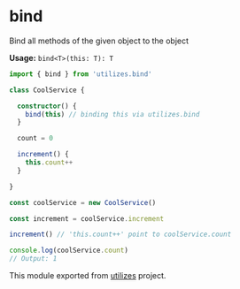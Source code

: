 # bind

Bind all methods of the given object to the object

**Usage:** `bind<T>(this: T): T`

```typescript
import { bind } from 'utilizes.bind'

class CoolService {

  constructor() {
    bind(this) // binding this via utilizes.bind
  }

  count = 0

  increment() {
    this.count++
  }

}

const coolService = new CoolService()

const increment = coolService.increment

increment() // 'this.count++' point to coolService.count

console.log(coolService.count)
// Output: 1
```

<!-- *keywords [] *keywordsend -->


This module exported from [utilizes](https://www.npmjs.com/package/utilizes) project.